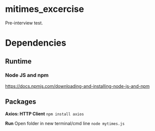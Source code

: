 # mitimes_excercise
Pre-interview test.

# Dependencies

## Runtime
### Node JS and npm 
https://docs.npmjs.com/downloading-and-installing-node-js-and-npm

## Packages
**Axios: HTTP Client**
`npm install axios`

**Run**
Open folder in new terminal/cmd line
`node mytimes.js`

